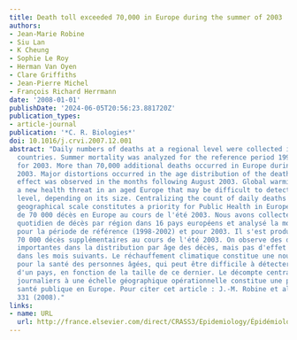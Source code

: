 ```yaml
---
title: Death toll exceeded 70,000 in Europe during the summer of 2003
authors:
- Jean-Marie Robine
- Siu Lan
- K Cheung
- Sophie Le Roy
- Herman Van Oyen
- Clare Griffiths
- Jean-Pierre Michel
- François Richard Herrmann
date: '2008-01-01'
publishDate: '2024-06-05T20:56:23.881720Z'
publication_types:
- article-journal
publication: '*C. R. Biologies*'
doi: 10.1016/j.crvi.2007.12.001
abstract: "Daily numbers of deaths at a regional level were collected in 16 European
  countries. Summer mortality was analyzed for the reference period 1998-2002 and
  for 2003. More than 70,000 additional deaths occurred in Europe during the summer
  2003. Major distortions occurred in the age distribution of the deaths, but no harvesting
  effect was observed in the months following August 2003. Global warming constitutes
  a new health threat in an aged Europe that may be difficult to detect at the country
  level, depending on its size. Centralizing the count of daily deaths on an operational
  geographical scale constitutes a priority for Public Health in Europe. Résumé Plus
  de 70 000 décès en Europe au cours de l'été 2003. Nous avons collecté le nombre
  quotidien de décès par région dans 16 pays européens et analysé la mortalité estivale
  pour la période de référence (1998-2002) et pour 2003. Il s'est produit plus de
  70 000 décès supplémentaires au cours de l'été 2003. On observe des distorsions
  importantes dans la distribution par âge des décès, mais pas d'effet de rattrapage
  dans les mois suivants. Le réchauffement climatique constitue une nouvelle menace
  pour la santé des personnes âgées, qui peut être difficile à détecter au niveau
  d'un pays, en fonction de la taille de ce dernier. Le décompte centralisé des décès
  journaliers à une échelle géographique opérationnelle constitue une priorité de
  santé publique en Europe. Pour citer cet article : J.-M. Robine et al., C. R. Biologies
  331 (2008)."
links:
- name: URL
  url: http://france.elsevier.com/direct/CRASS3/Epidemiology/Épidémiologie
---
```

